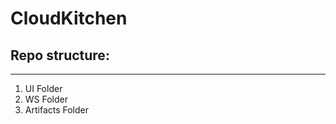 # CloudKitchen

## Repo structure:
--------------
  1. UI Folder
  2. WS Folder
  3. Artifacts Folder
  

